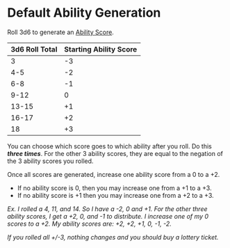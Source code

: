 # Default Ability Generation

Roll 3d6 to generate an [Ability Score](../Player%20Characters/Chosen%20Statistics/Ability%20Scores.md). 

| 3d6 Roll Total | Starting Ability Score |
| -------------- | ---------------------- |
| 3              | -3                     |
| 4-5            | -2                     |
| 6-8            | -1                     |
| 9-12           | 0                      |
| 13-15          | +1                     |
| 16-17          | +2                     |
| 18             | +3                     |

You can choose which score goes to which ability after you roll. Do this ***three times***. For the other 3 ability scores, they are equal to the negation of the 3 ability scores you rolled. 

Once all scores are generated, increase one ability score from a 0 to a +2. 
- If no ability score is 0, then you may increase one from a +1 to a +3. 
- If no ability score is +1 then you may increase one from a +2 to a +3.

*Ex. I rolled a 4, 11, and 14. So I have a -2, 0 and +1. For the other three ability scores, I get a +2, 0, and -1 to distribute. I increase one of my 0 scores to a +2. My ability scores are: +2, +2, +1, 0, -1, -2.*

*If you rolled all +/-3, nothing changes and you should buy a lottery ticket.*